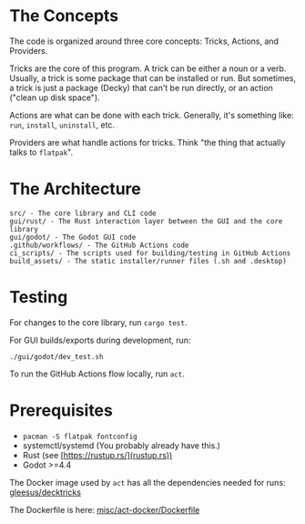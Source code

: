 # The Concepts
The code is organized around three core concepts: Tricks, Actions, and Providers.

Tricks are the core of this program. A trick can be either a noun or a verb. Usually, a trick is some package that can be installed or run. But sometimes, a trick is just a package (Decky) that can't be run directly, or an action ("clean up disk space").

Actions are what can be done with each trick. Generally, it's something like: `run`, `install`, `uninstall`, etc.

Providers are what handle actions for tricks. Think "the thing that actually talks to `flatpak`".

# The Architecture
```
src/ - The core library and CLI code
gui/rust/ - The Rust interaction layer between the GUI and the core library
gui/godot/ - The Godot GUI code
.github/workflows/ - The GitHub Actions code
ci_scripts/ - The scripts used for building/testing in GitHub Actions
build_assets/ - The static installer/runner files (.sh and .desktop)
```

# Testing
For changes to the core library, run `cargo test`.

For GUI builds/exports during development, run:

```
./gui/godot/dev_test.sh
```

To run the GitHub Actions flow locally, run `act`.

# Prerequisites
* `pacman -S flatpak fontconfig`
* systemctl/systemd (You probably already have this.)
* Rust (see [https://rustup.rs/](rustup.rs))
* Godot >=4.4

The Docker image used by `act` has all the dependencies needed for runs: [gleesus/decktricks](https://hub.docker.com/r/gleesus/decktricks)

The Dockerfile is here: [misc/act-docker/Dockerfile](./misc/act-docker/Dockerfile)
